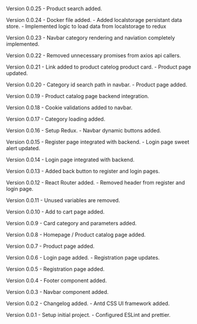 
Version 0.0.25
    - Product search added.

Version 0.0.24
    - Docker file added.
    - Added localstorage persistant data store. 
    - Implemented logic to load data from localstorage to redux

Version 0.0.23
    - Navbar category rendering and naviation completely implemented. 

Version 0.0.22
    - Removed unnecessary promises from axios api callers.

Version 0.0.21
    - Link added to product catelog product card.
    - Product page updated. 

Version 0.0.20
    - Category id search path in navbar.
    - Product page added.

Version 0.0.19
    - Product catalog page backend integration.

Version 0.0.18
    - Cookie validations added to navbar.

Version 0.0.17
    - Category loading added.

Version 0.0.16
    - Setup Redux.
    - Navbar dynamic buttons added.

Version 0.0.15
    - Register page integrated with backend.
    - Login page sweet alert updated.

Version 0.0.14
    - Login page integrated with backend.

Version 0.0.13
    - Added back button to register and login pages.

Version 0.0.12
    - React Router added.
    - Removed header from register and login page.

Version 0.0.11
    - Unused variables are removed.

Version 0.0.10
    - Add to cart page added.

Version 0.0.9
    - Card category and parameters added.

Version 0.0.8
    - Homepage / Product catalog page added.

Version 0.0.7
    - Product page added.

Version 0.0.6
    - Login page added.
    - Registration page updates.

Version 0.0.5
    - Registration page added.

Version 0.0.4
    - Footer component added.

Version 0.0.3
    - Navbar component added.

Version 0.0.2
    - Changelog added.
    - Antd CSS UI framework added.

Version 0.0.1
    - Setup initial project.
    - Configured ESLint and prettier.